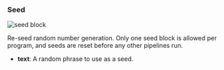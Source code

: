<div id="seed">
<h3>Seed</h3>

<img class="block" src="{{ './control_seed.svg' | relative_url }}" alt="seed block"/>

Re-seed random number generation.
Only one seed block is allowed per program, and seeds are reset before any other pipelines run.

- **text**: A random phrase to use as a seed.
</div>
